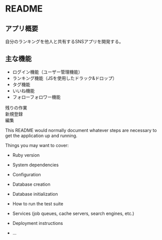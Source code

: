 # README

## アプリ概要
自分のランキングを他人と共有するSNSアプリを開発する。  
## 主な機能
* ログイン機能（ユーザー管理機能）
* ランキング機能（JSを使用したドラック&ドロップ）
* タグ機能
* いいね機能
* フォローフォロワー機能

残りの作業  
新規登録  
編集

This README would normally document whatever steps are necessary to get the
application up and running.

Things you may want to cover:

* Ruby version

* System dependencies

* Configuration

* Database creation

* Database initialization

* How to run the test suite

* Services (job queues, cache servers, search engines, etc.)

* Deployment instructions

* ...

